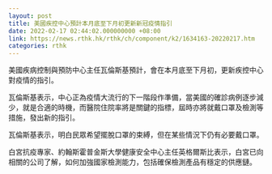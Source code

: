 ```yaml
---
layout: post
title: 美國疾控中心預計本月底至下月初更新新冠疫情指引
date: 2022-02-17 02:44:02.000000000 +08:00
link: https://news.rthk.hk/rthk/ch/component/k2/1634163-20220217.htm
categories: rthk
---
```


美國疾病控制與預防中心主任瓦倫斯基預計，會在本月底至下月初，更新疾控中心對疫情的指引。

瓦倫斯基表示，中心正為疫情大流行的下一階段作準備，當美國的確診病例逐步減少，就是合適的時機，而醫院住院率將是關鍵的指標，屆時亦將就戴口罩及檢測等措施，發出新的指引。

瓦倫斯基表示，明白民眾希望擺脫口罩的束縛，但在某些情況下仍有必要戴口罩。

白宮抗疫專家、約翰斯霍普金斯大學健康安全中心主任英格爾斯比表示，白宮已向相關的公司了解，如何加強國家檢測能力，包括確保檢測產品有穩定的供應鏈。
